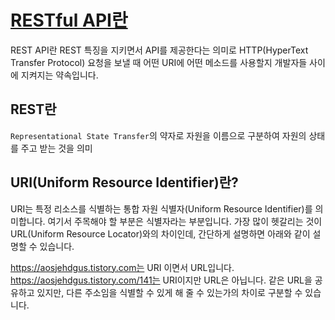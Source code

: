 # [RESTful API란](!https://aosjehdgus.tistory.com/142)

REST API란 REST 특징을 지키면서 API를 제공한다는 의미로 HTTP(HyperText Transfer Protocol) 요청을 보낼 때 어떤 URI에 어떤 메소드를 사용할지 개발자들 사이에 지켜지는 약속입니다.

## REST란

`Representational State Transfer`의 약자로 자원을 이름으로 구분하여 자원의 상태를 주고 받는 것을 의미

## URI(Uniform Resource Identifier)란?

URI는 특정 리소스를 식별하는 통합 자원 식별자(Uniform Resource Identifier)를 의미합니다. 여기서 주목해야 할 부분은 식별자라는 부분입니다. 가장 많이 헷갈리는 것이 URL(Uniform Resource Locator)와의 차이인데, 간단하게 설명하면 아래와 같이 설명할 수 있습니다.

https://aosjehdgus.tistory.com는 URI 이면서 URL입니다.
https://aosjehdgus.tistory.com/141는 URI이지만 URL은 아닙니다.
같은 URL을 공유하고 있지만, 다른 주소임을 식별할 수 있게 해 줄 수 있는가의 차이로 구분할 수 있습니다.
